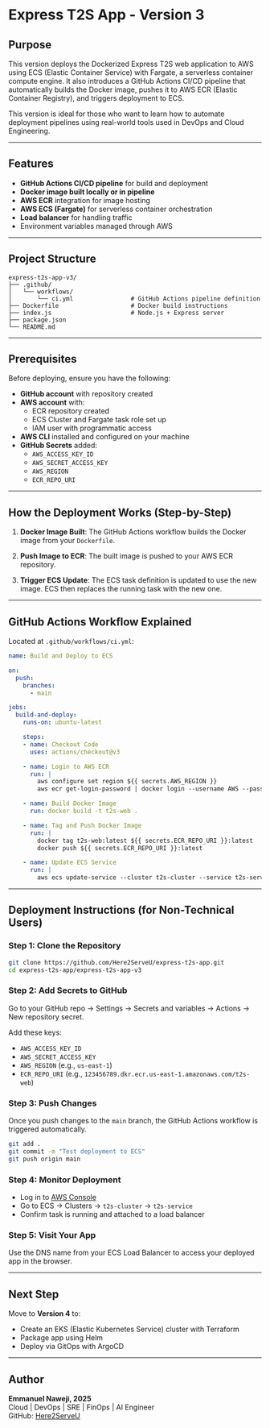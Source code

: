 # Express T2S App - Version 3

## Purpose

This version deploys the Dockerized Express T2S web application to AWS using ECS (Elastic Container Service) with Fargate, a serverless container compute engine. It also introduces a GitHub Actions CI/CD pipeline that automatically builds the Docker image, pushes it to AWS ECR (Elastic Container Registry), and triggers deployment to ECS.

This version is ideal for those who want to learn how to automate deployment pipelines using real-world tools used in DevOps and Cloud Engineering.

---

## Features

- **GitHub Actions CI/CD pipeline** for build and deployment
- **Docker image built locally or in pipeline**
- **AWS ECR** integration for image hosting
- **AWS ECS (Fargate)** for serverless container orchestration
- **Load balancer** for handling traffic
- Environment variables managed through AWS

---

## Project Structure

```
express-t2s-app-v3/
├── .github/
│   └── workflows/
│       └── ci.yml                # GitHub Actions pipeline definition
├── Dockerfile                    # Docker build instructions
├── index.js                      # Node.js + Express server
├── package.json
└── README.md
```

---

## Prerequisites

Before deploying, ensure you have the following:

- **GitHub account** with repository created
- **AWS account** with:
  - ECR repository created
  - ECS Cluster and Fargate task role set up
  - IAM user with programmatic access
- **AWS CLI** installed and configured on your machine
- **GitHub Secrets** added:
  - `AWS_ACCESS_KEY_ID`
  - `AWS_SECRET_ACCESS_KEY`
  - `AWS_REGION`
  - `ECR_REPO_URI`

---

## How the Deployment Works (Step-by-Step)

1. **Docker Image Built**:
   The GitHub Actions workflow builds the Docker image from your `Dockerfile`.

2. **Push Image to ECR**:
   The built image is pushed to your AWS ECR repository.

3. **Trigger ECS Update**:
   The ECS task definition is updated to use the new image. ECS then replaces the running task with the new one.

---

## GitHub Actions Workflow Explained

Located at `.github/workflows/ci.yml`:

```yaml
name: Build and Deploy to ECS

on:
  push:
    branches:
      - main

jobs:
  build-and-deploy:
    runs-on: ubuntu-latest

    steps:
    - name: Checkout Code
      uses: actions/checkout@v3

    - name: Login to AWS ECR
      run: |
        aws configure set region ${{ secrets.AWS_REGION }}
        aws ecr get-login-password | docker login --username AWS --password-stdin ${{ secrets.ECR_REPO_URI }}

    - name: Build Docker Image
      run: docker build -t t2s-web .

    - name: Tag and Push Docker Image
      run: |
        docker tag t2s-web:latest ${{ secrets.ECR_REPO_URI }}:latest
        docker push ${{ secrets.ECR_REPO_URI }}:latest

    - name: Update ECS Service
      run: |
        aws ecs update-service --cluster t2s-cluster --service t2s-service --force-new-deployment
```

---

## Deployment Instructions (for Non-Technical Users)

### Step 1: Clone the Repository

```bash
git clone https://github.com/Here2ServeU/express-t2s-app.git
cd express-t2s-app/express-t2s-app-v3
```

### Step 2: Add Secrets to GitHub

Go to your GitHub repo → Settings → Secrets and variables → Actions → New repository secret.

Add these keys:
- `AWS_ACCESS_KEY_ID`
- `AWS_SECRET_ACCESS_KEY`
- `AWS_REGION` (e.g., `us-east-1`)
- `ECR_REPO_URI` (e.g., `123456789.dkr.ecr.us-east-1.amazonaws.com/t2s-web`)

### Step 3: Push Changes

Once you push changes to the `main` branch, the GitHub Actions workflow is triggered automatically.

```bash
git add .
git commit -m "Test deployment to ECS"
git push origin main
```

### Step 4: Monitor Deployment

- Log in to [AWS Console](https://console.aws.amazon.com/)
- Go to ECS → Clusters → `t2s-cluster` → `t2s-service`
- Confirm task is running and attached to a load balancer

### Step 5: Visit Your App

Use the DNS name from your ECS Load Balancer to access your deployed app in the browser.

---

## Next Step

Move to **Version 4** to:
- Create an EKS (Elastic Kubernetes Service) cluster with Terraform
- Package app using Helm
- Deploy via GitOps with ArgoCD

---

## Author

**Emmanuel Naweji, 2025**  
Cloud | DevOps | SRE | FinOps | AI Engineer  
GitHub: [Here2ServeU](https://github.com/Here2ServeU)

